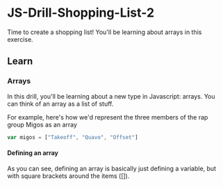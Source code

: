 # JS-Drill-Shopping-List-2
Time to create a shopping list! You'll be learning about arrays in this exercise.

## Learn

### Arrays
In this drill, you'll be learning about a new type in Javascript: arrays. You can think of an array as a list of stuff. 

For example, here's how we'd represent the three members of the rap group Migos as an array
```javascript
var migos = ["Takeoff", "Quavo", "Offset"]
```

#### Defining an array
As you can see, defining an array is basically just defining a variable, but with square brackets around the items ([]). 
